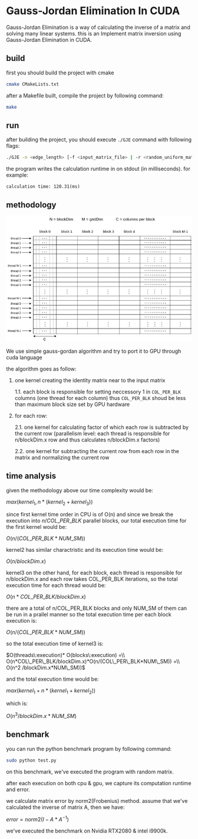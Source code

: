 # Gauss-Jordan Elimination In CUDA

Gauss-Jordan Elimination is a way of calculating the inverse of a matrix and solving many linear systems. this is an
Implement matrix inversion using Gauss-Jordan Elimination in CUDA.

## build

first you should build the project with cmake

```bash
cmake CMakeLists.txt
```

after a Makefile built, compile the project by following command:

```bash
make
```

## run

after building the project, you should execute `./GJE` command with following flags:

```bash
./GJE -n <edge_length> [-f <input_matrix_file> | -r <random_uniform_matrix>] -o <calculated_inverse_matrix_path> [-c <execute_on_cpu> | -g <execute_on_gpu>]
```

the program writes the calculation runtime in on stdout (in milliseconds). for example:

```out
calculation time: 120.31(ms)
```

## methodology

![METH](meth.jpg)

We use simple gauss-gordan algorithm and try to port it to GPU through cuda language

the algorithm goes as follow:

1. one kernel creating the identity matrix near to the input matrix

   1.1. each block is responsible for setting neccessory 1 in `COL_PER_BLK` columns (one thread for each column)
   thus `COL_PER_BLK` shoud be less than maximum block size set by GPU hardware
2. for each row:

   2.1. one kernel for calculating factor of which each row is subtracted by the current row (parallelism level: each
   thread is responsible for n/blockDim.x row and thus calculates n/blockDim.x factors)

   2.2. one kernel for subtracting the current row from each row in the matrix and normalizing the current row


## time analysis

given the methodology above our time complexity would be:

$max (kernel_1 ,n*(kernel_2 + kernel_3))$

since first kernel time order in CPU is of O(n) and since we break the execution into $n/COL\_PER\_BLK$ parallel blocks, our
total execution time for the first kernel would be: 

$O(n/(COL\_PER\_BLK * NUM\_SM))$

kernel2 has similar charactristic and its execution time would be:

$O(n/blockDim.x)$

kernel3 on the other hand, for each block, each thread is responsible for n/blockDim.x and each row takes COL_PER_BLK
iterations, so the total execution time for each thread would be:

$O(n*COL\_PER\_BLK/blockDim.x)$

there are a total of n/COL_PER_BLK blocks and only NUM_SM of them can be run in a prallel manner so the total execution
time per each block execution is:

$O(n/(COL\_PER\_BLK*NUM\_SM))$

so the total execution time of kernel3 is:

$O(threads\:execution)* O(blocks\:execution) =\\ O(n*COL\_PER\_BLK/blockDim.x)*O(n/(COL\_PER\_BLK*NUM\_SM)) =\\ O(n^2 /blockDim.x*NUM\_SM))$

and the total execution time would be:

$max(kernel_1+n*(kernel_1+kernel_2))$

which is:

$O(n^3/blockDim.x*NUM\_SM)$

## benchmark

you can run the python benchmark program by following command:

```bash
sudo python test.py 
```

on this benchmark, we've executed the program with random matrix.

after each execution on both cpu & gpu, we capture its computation runtime and error.

we calculate matrix error by norm2(Frobenius) method. assume that we've calculated the inverse of matrix A, then we
have:

$error = norm2(I-A*A^{-1})$

we've executed the benchmark on Nvidia RTX2080 & intel i9900k.
